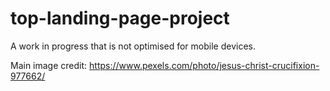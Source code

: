 # top-landing-page-project

A work in progress that is not optimised for mobile devices.

Main image credit: https://www.pexels.com/photo/jesus-christ-crucifixion-977662/